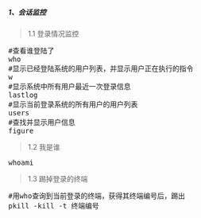 ##### 1、会话监控
>1.1 登录情况监控
<pre class="prettyprint lang-s">
#查看谁登陆了
who
#显示已经登陆系统的用户列表，并显示用户正在执行的指令
w
#显示系统中所有用户最近一次登录信息
lastlog
#显示当前登录系统的所有用户的用户列表
users
#查找并显示用户信息
figure
</pre>
>1.2 我是谁
<pre class="prettyprint lang-s">
whoami
</pre>
>1.3 踢掉登录的终端
<pre class="prettyprint lang-s">
#用who查询到当前登录的终端，获得其终端编号后，踢出 
pkill -kill -t 终端编号
</pre>